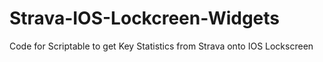 # Strava-IOS-Lockcreen-Widgets
Code for Scriptable to get Key Statistics from Strava onto IOS Lockscreen
